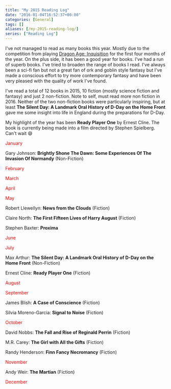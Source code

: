 ```yaml
---
title: "My 2015 Reading Log"
date: "2016-01-04T16:52:37+00:00"
categories: [General]
tags: []
aliases: [/my-2015-reading-log/]
series: ["Reading Log"]
---
```


I've not managed to read as many books this year. Mostly due to the competition from playing [Dragon Age: Inquisition](https://www.dragonage.com/en_GB/home) for the first four months of the year. On the plus side, it has been a good year for books. I've had a run of superb books. I've tried to broaden the range of books I read. I've always been a sci-fi fan but not a great fan of ork and goblin style fantasy but I've made a conscious effort to try more contemporary fantasy and have been very pleased with the quality of work I've found.

I've read a total of 12 books in 2015, 10 fiction (mostly science fiction and fantasy) and just 2 non-fiction. Note to self, must read more non fiction in 2016. Neither of the two non-fiction books were particularly inspiring, but at least **The Silent Day: A Landmark Oral History of D-Day on the Home Front** gave me some insight into life in England during the preparations for D-Day.

My highlight of the year has been **Ready Player One** by Ernest Cline. The book is currently being made into a film directed by Stephen Spielberg. Can't wait :smile:

<span style="color: #ff0000;">January</span>

Gary Johnson: **Brightly Shone The Dawn: Some Experiences Of The Invasion Of Normandy** (Non-Fiction)

<span style="color: #ff0000;">February</span>

<span style="color: #ff0000;">March</span>

<span style="color: #ff0000;">April</span>

<span style="color: #ff0000;">May</span>

Robert Llewellyn: **News from the Clouds** (Fiction)

Claire North: **The First Fifteen Lives of Harry August** (Fiction)

Stephen Baxter: **Proxima**

<span style="color: #ff0000;">June</span>

<span style="color: #ff0000;">July</span>

Max Arthur: **The Silent Day: A Landmark Oral History of D-Day on the Home Front** (Non-Fiction)

Ernest Cline: **Ready Player One** (Fiction)

<span style="color: #ff0000;">August</span>

<span style="color: #ff0000;">September</span>

James Blish: **A Case of Conscience** (Fiction)

Silvia Moreno-Garcia: **Signal to Noise** (Fiction)

<span style="color: #ff0000;">October</span>

David Nobbs: **The Fall and Rise of Reginald Perrin** (Fiction)

M.R. Carey: **The Girl with All the Gifts** (Fiction)

Randy Henderson: **Finn Fancy Necromancy** (Fiction)

<span style="color: #ff0000;">November</span>

Andy Weir: **The Martian** (Fiction)

<span style="color: #ff0000;">December</span>
